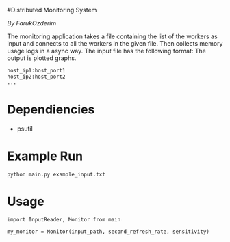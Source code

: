#Distributed Monitoring System

_By FarukOzderim_

The monitoring application takes a file containing the list of the workers as input
and connects to all the workers in the given file. 
Then collects memory usage logs in a async way.
The input file has the following format:
The output is plotted graphs.

```
host_ip1:host_port1
host_ip2:host_port2
...
```


# Dependiencies
- psutil


# Example Run
```
python main.py example_input.txt
```


# Usage
```
import InputReader, Monitor from main

my_monitor = Monitor(input_path, second_refresh_rate, sensitivity)
```

